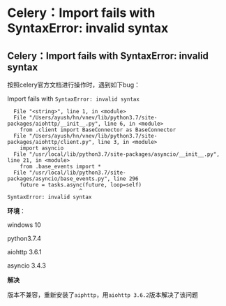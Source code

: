 # Celery：Import fails with SyntaxError: invalid syntax


## Celery：Import fails with SyntaxError: invalid syntax

按照celery官方文档进行操作时，遇到如下bug：

Import fails with `SyntaxError: invalid syntax`

```
  File "<string>", line 1, in <module>
  File "/Users/ayush/hn/vnev/lib/python3.7/site-packages/aiohttp/__init__.py", line 6, in <module>
    from .client import BaseConnector as BaseConnector
  File "/Users/ayush/hn/vnev/lib/python3.7/site-packages/aiohttp/client.py", line 3, in <module>
    import asyncio
  File "/usr/local/lib/python3.7/site-packages/asyncio/__init__.py", line 21, in <module>
    from .base_events import *
  File "/usr/local/lib/python3.7/site-packages/asyncio/base_events.py", line 296
    future = tasks.async(future, loop=self)
                       ^
SyntaxError: invalid syntax
```



**环境**：

windows 10

python3.7.4

aiohttp 3.6.1

asyncio 3.4.3



**解决**

版本不兼容，重新安装了`aiphttp`，用`aiohttp 3.6.2`版本解决了该问题


